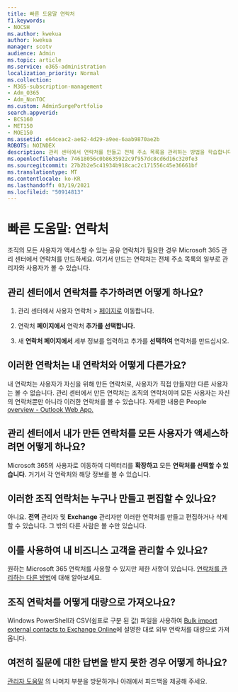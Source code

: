 ```yaml
---
title: 빠른 도움말 연락처
f1.keywords:
- NOCSH
ms.author: kwekua
author: kwekua
manager: scotv
audience: Admin
ms.topic: article
ms.service: o365-administration
localization_priority: Normal
ms.collection:
- M365-subscription-management
- Adm_O365
- Adm_NonTOC
ms.custom: AdminSurgePortfolio
search.appverid:
- BCS160
- MET150
- MOE150
ms.assetid: e64ceac2-ae62-4d29-a9ee-6aab9870ae2b
ROBOTS: NOINDEX
description: 관리 센터에서 연락처를 만들고 전체 주소 목록을 관리하는 방법을 학습합니다.
ms.openlocfilehash: 74618056c0b8635922c9f957dc8cd6d16c320fe3
ms.sourcegitcommit: 27b2b2e5c41934b918cac2c171556c45e36661bf
ms.translationtype: MT
ms.contentlocale: ko-KR
ms.lasthandoff: 03/19/2021
ms.locfileid: "50914813"
---
```

# <a name="quick-help-contacts"></a>빠른 도움말: 연락처

조직의 모든 사용자가 액세스할 수 있는 공유 연락처가 필요한 경우 Microsoft 365 관리 센터에서 연락처를 만드하세요. 여기서 만드는 연락처는 전체 주소 목록의 일부로 관리자와 사용자가 볼 수 있습니다.
  
## <a name="how-do-i-add-contacts-in-the-admin-center"></a>관리 센터에서 연락처를 추가하려면 어떻게 하나요?

1. 관리 센터에서 사용자 연락처  \> <a href="https://go.microsoft.com/fwlink/p/?linkid=2053302" target="_blank">페이지로</a> 이동합니다.

2. 연락처 **페이지에서** 연락처 **추가를 선택합니다.**
  
3. 새 **연락처 페이지에서** 세부 정보를 입력하고 추가를 **선택하여** 연락처를 만드십시오.
  
## <a name="how-are-these-contacts-different-from-my-contacts"></a>이러한 연락처는 내 연락처와 어떻게 다른가요?

내 연락처는 사용자가 자신을 위해 만든 연락처로, 사용자가 직접 만들지만 다른 사용자는 볼 수 없습니다. 관리 센터에서 만든 연락처는 조직의 연락처이며 모든 사용자는 자신의 연락처뿐만 아니라 이러한 연락처를 볼 수 있습니다. 자세한 내용은 People [overview - Outlook Web App.](https://support.microsoft.com/office/5fe173cf-e620-4f62-9bf6-da5041f651bf)
  
## <a name="how-does-everyone-get-to-the-contacts-i-created-in-the-admin-center"></a>관리 센터에서 내가 만든 연락처를 모든 사용자가 액세스하려면 어떻게 하나요?

 Microsoft 365의 사용자로 이동하여 디렉터리를 **확장하고** 모든  **연락처를 선택할 수 있습니다.** 거기서 각 연락처와 해당 정보를 볼 수 있습니다.
  
## <a name="can-anyone-create-and-edit-these-organizational-contacts"></a>이러한 조직 연락처는 누구나 만들고 편집할 수 있나요?

아니요. **전역** 관리자 및 **Exchange** 관리자만 이러한 연락처를 만들고 편집하거나 삭제할 수 있습니다. 그 밖의 다른 사람은 볼 수만 있습니다.
  
## <a name="can-i-use-this-to-manage-my-business-clients"></a>이를 사용하여 내 비즈니스 고객을 관리할 수 있나요?

원하는 Microsoft 365 연락처를 사용할 수 있지만 제한 사항이 있습니다. [연락처를 관리하는 다른 방법](ways-to-manage-contacts.md)에 대해 알아보세요.
  
## <a name="how-do-i-bulk-import-organizational-contacts"></a>조직 연락처를 어떻게 대량으로 가져오나요?

Windows PowerShell과 CSV(쉼표로 구분 된 값) 파일을 사용하여 [Bulk import external contacts to Exchange Online](../../compliance/bulk-import-external-contacts.md)에 설명한 대로 외부 연락처를 대량으로 가져옵니다.
  
## <a name="what-if-my-question-still-hasnt-been-answered"></a>여전히 질문에 대한 답변을 받지 못한 경우 어떻게 하나요?

[관리자 도움말](/microsoft-365/admin/misc/index) 의 나머지 부분을 방문하거나 아래에서 피드백을 제공해 주세요.